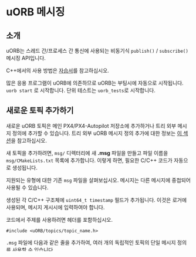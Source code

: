 # uORB 메시징

## 소개

uORB는 스레드 간/프로세스 간 통신에 사용되는 비동기식 `publish()` / `subscribe()` 메시징 API입니다.

C++에서의 사용 방법은 [자습서](../modules/hello_sky.md)를 참고하십시오.

많은 응용 프로그램이 uORB에 의존하므로 uORB는 부팅시에 자동으로 시작됩니다. `uorb start` 로 시작합니다. 단위 테스트는 `uorb_tests`로 시작합니다.

## 새로운 토픽 추가하기

새로운 uORB 토픽은 메인 PX4/PX4-Autopilot 저장소에 추가하거나 트리 외부 메시지 정의에 추가할 수 있습니다. 트리 외부 uORB 메시지 정의 추가에 대한 정보는 [이 섹션](../advanced/out_of_tree_modules.md#out-of-tree-uorb-message-definitions)을 참고하십시오.

새 토픽을 추가하려면, `msg/` 디렉터리에 새 **.msg** 파일을 만들고 파일 이름을 `msg/CMakeLists.txt` 목록에 추가합니다. 이렇게 하면, 필요한 C/C++ 코드가 자동으로 생성됩니다.

지원되는 유형에 대한 기존 `msg` 파일을 살펴보십시오. 메시지는 다른 메시지에 중첩되어 사용될 수 있습니다.

생성된 각 C/C++ 구조체에 `uint64_t timestamp` 필드가 추가됩니다. 이것은 로거에 사용되며, 메시지 게시시에 입력하여야 합니다.

코드에서 주제를 사용하려면 헤더를 포함하십시오.

```
#include <uORB/topics/topic_name.h>
```

`.msg` 파일에 다음과 같은 줄을 추가하여, 여러 개의 독립적인 토픽의 단일 메시지 정의를 사용할 수 있습니다.

```
# TOPICS mission offboard_mission onboard_mission
```

그런 다음 코드에서 토픽 ID로 사용합니다. `ORB_ID(offboard_mission)`.


## 퍼블리시(게시)

토픽 게시는 인터럽트 컨텍스트(`hrt_call` API에 의해 호출되는 함수)를 포함하여 시스템의 어디에서나 수행할 수 있습니다. 그러나, 토픽 게시는 인터럽트 컨텍스트 외부에서만 가능합니다. 주제는 나중에 게시되는 것과 동일한 프로세스에서 광고되어야 합니다.

## 토픽 나열 및 듣기

:::note
`listener` 명령은 Pixracer(FMUv4)와 Linux/OS X에서만 사용할 수 있습니다.
:::

모든 토픽을 나열하려면, 파일 핸들을 나열하십시오.

```sh
ls /obj
```

5개의 메시지에 대해 한 토픽의 내용을 들으려면, 리스너를 실행하십시오.

```sh
listener sensor_accel 5
```

출력은 주제 내용의 n배입니다.

```sh
TOPIC: sensor_accel #3
timestamp: 84978861
integral_dt: 4044
error_count: 0
x: -1
y: 2
z: 100
x_integral: -0
y_integral: 0
z_integral: 0
temperature: 46
range_m_s2: 78
scaling: 0

TOPIC: sensor_accel #4
timestamp: 85010833
integral_dt: 3980
error_count: 0
x: -1
y: 2
z: 100
x_integral: -0
y_integral: 0
z_integral: 0
temperature: 46
range_m_s2: 78
scaling: 0
```

:::tip
NuttX 기반 시스템(Pixhawk, Pixracer 등)에서 *QGroundControl* MAVLink 콘솔 내에서 `listener` 명령을 호출하여 센서 및 기타 주제의 값을 검사할 수 있습니다. 이것은 QGC가 무선 틍신으로 연결된 경우에도(예: 차량이 비행 중일 때) 사용할 수 있는 강력한 디버깅 도구입니다. 자세한 내용은 [센서/주제 디버깅](../debug/sensor_uorb_topic_debugging.md)을 참고하십시오.
:::

### uorb top 명령어

`uorb top` 명령은 실시간으로 각 주제의 게시 빈도를 나타냅니다.

```sh
update: 1s, num topics: 77
TOPIC NAME                        INST #SUB #MSG #LOST #QSIZE
actuator_armed                       0    6    4     0 1
actuator_controls_0                  0    7  242  1044 1
battery_status                       0    6  500  2694 1
commander_state                      0    1   98    89 1
control_state                        0    4  242   433 1
ekf2_innovations                     0    1  242   223 1
ekf2_timestamps                      0    1  242    23 1
estimator_status                     0    3  242   488 1
mc_att_ctrl_status                   0    0  242     0 1
sensor_accel                         0    1  242     0 1
sensor_accel                         1    1  249    43 1
sensor_baro                          0    1   42     0 1
sensor_combined                      0    6  242   636 1
```
각 칼럼은 주제 이름, 다중 인스턴스 인덱스, 구독자 수, 게시 빈도(Hz), 초당 손실된 메시지 수(모든 구독자가 결합된 경우) 및 대기열 크기입니다.


## 다중 인스턴스

uORB는 `orb_advertise_multi`로 동일한 주제의 여러 독립 인스턴스를 게시하는 메커니즘을 제공합니다. 게시자에게 인스턴스 인덱스를 반환합니다. 그러면, 구독자는 `orb_subscribe_multi`를 사용하여, 구독할 인스턴스를 선택하여야 합니다(`orb_subscribe`는 첫 번째 인스턴스에 구독). 예를 들어, 시스템에 동일 유형의 센서가 여러 개 있는 경우에는 인스턴스가 여러 개 있으면 유용합니다.

동일한 주제에 대하여 `orb_advertise_multi`와 `orb_advertise`를 혼용하지 마십시오.

전체 API는 [platforms/common/uORB/uORBManager.hpp](https://github.com/PX4/PX4-Autopilot/blob/master/platforms/common/uORB/uORBManager.hpp)를 참고하십시오.

<a id="deprecation"></a>

## 메시지/필드 지원 중단
[비행 검토](https://github.com/PX4/flight_review)와 같이 로그 파일의 uORB 메시지를 사용하는 외부 도구가 있으므로, 기존 메시지를 업데이트할 때 다음과 같은 측면을 고려하여야 합니다.

- 업데이트에 대한 타당한 이유가 있는 경우에는, 외부 도구가 의존하는 기존 필드 또는 메시지를 변경하는 것이 일반적으로 허용됩니다. 특히 *비행 검토*에 대한 주요 변경사항의 경우에는, 코드가 `마스터`에 병합되기 전에 *비행 검토*를 업데이트하여야 합니다.
- 외부 도구가 두 메시지 버전을 확실하게 구별하려면, 다음 단계를 따라야 합니다.
  - 제거되거나 이름이 변경된 메시지는 [msg/CMakeLists.txt](https://github.com/PX4/PX4-Autopilot/blob/c5a6a60903455c3600f47e3c45ecaa48614559c8/msg/CMakeLists.txt#L189)의 `deprecated_msgs` 목록에 추가하여야 하며, **.msg** 파일을 삭제하여야 합니다.
  - 제거되거나 이름이 변경된 필드는 주석을 달고 더 이상 사용되지 않는 것으로 표시하여야 합니다. 예를 들어, `uint8 quat_reset_counter`는 `# DEPRECATED: uint8 quat_reset_counter`가 됩니다. 이것은 제거된 필드(또는 메시지)가 다시 추가되지 않도록 하기 위한 것입니다.
  - 의미 변경의 경우(예: 단위가 도에서 라디안으로 변경) 필드 이름도 변경하여야 하며, 이전 필드도 위와 같이 더 이상 사용되지 않는 것으로 표시되어야 합니다.

